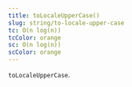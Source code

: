 ```yaml
---
title: toLocaleUpperCase()
slug: string/to-locale-upper-case
tc: O(n log(n))
tcColor: orange
sc: O(n log(n))
scColor: orange
---
```

`toLocaleUpperCase`.